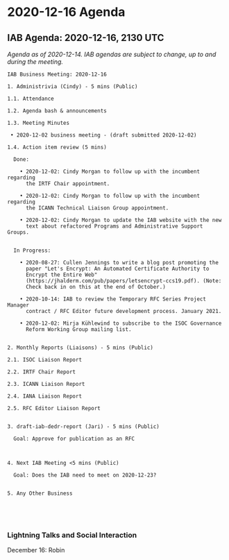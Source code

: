 




2020-12-16 Agenda
=================





IAB Agenda: 2020-12-16, 2130 UTC
--------------------------------


*Agenda as of 2020-12-14. IAB agendas are subject to change, up to and during the meeting.*




```
IAB Business Meeting: 2020-12-16

1. Administrivia (Cindy) - 5 mins (Public)

1.1. Attendance

1.2. Agenda bash & announcements

1.3. Meeting Minutes

 • 2020-12-02 business meeting - (draft submitted 2020-12-02) 

1.4. Action item review (5 mins)

  Done:

    • 2020-12-02: Cindy Morgan to follow up with the incumbent regarding 
      the IRTF Chair appointment.

    • 2020-12-02: Cindy Morgan to follow up with the incumbent regarding 
      the ICANN Technical Liaison Group appointment.

    • 2020-12-02: Cindy Morgan to update the IAB website with the new 
      text about refactored Programs and Administrative Support Groups.


  In Progress:

    • 2020-08-27: Cullen Jennings to write a blog post promoting the 
      paper "Let's Encrypt: An Automated Certificate Authority to 
      Encrypt the Entire Web" 
      (https://jhalderm.com/pub/papers/letsencrypt-ccs19.pdf). (Note: 
      Check back in on this at the end of October.)

    • 2020-10-14: IAB to review the Temporary RFC Series Project Manager 
      contract / RFC Editor future development process. January 2021.

    • 2020-12-02: Mirja Kühlewind to subscribe to the ISOC Governance 
      Reform Working Group mailing list.


2. Monthly Reports (Liaisons) - 5 mins (Public)

2.1. ISOC Liaison Report 

2.2. IRTF Chair Report

2.3. ICANN Liaison Report 

2.4. IANA Liaison Report

2.5. RFC Editor Liaison Report 


3. draft-iab-dedr-report (Jari) - 5 mins (Public)

  Goal: Approve for publication as an RFC



4. Next IAB Meeting <5 mins (Public)

  Goal: Does the IAB need to meet on 2020-12-23?


5. Any Other Business



 

```

### Lightning Talks and Social Interaction


December 16: Robin










